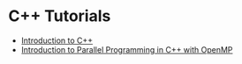 # C++ Tutorials

  - [Introduction to C++](./cpp-tutorial.md)
  - [Introduction to Parallel Programming in C++ with OpenMP](./parallel-cpp.md)


<script id="MathJax-script" async src="https://cdn.jsdelivr.net/npm/mathjax@3/es5/tex-mml-chtml.js"></script>